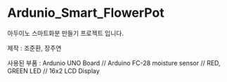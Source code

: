 # Ardunio_Smart_FlowerPot
아두이노 스마트화분 만들기 프로젝트 입니다.

제작 : 조준환, 장주연

사용된 부품 : Ardunio UNO Board // Arduino FC-28 moisture sensor // RED, GREEN LED // 16x2 LCD Display 
